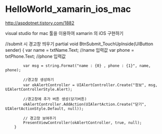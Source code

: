 # HelloWorld_xamarin_ios_mac

http://aspdotnet.tistory.com/1882

visual studio for mac 툴을 이용하여 xamarin 의 iOS 구현하기


//submit 시 경고창 띄우기
partial void BtnSubmit_TouchUpInside(UIButton sender)
        {
            var name = txtName.Text; //name 입력값
            var phone = txtPhone.Text; //phone 입력값

            var msg = string.Format("name : {0} , phone : {1}", name, phone);

            //경고창 생성하기
            var okAlertController = UIAlertController.Create("정보", msg, UIAlertControllerStyle.Alert);

            //경고창에 추가 버튼 생성(닫기버튼)
            okAlertController.AddAction(UIAlertAction.Create("닫기", UIAlertActionStyle.Default, null));

            // 경고창 보여주기
            PresentViewController(okAlertController, true, null);
        }
